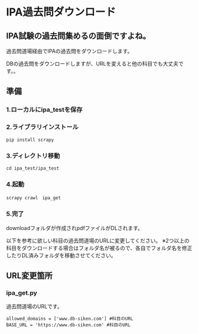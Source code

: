 # IPA過去問ダウンロード

## IPA試験の過去問集めるの面倒ですよね。
過去問道場経由でIPAの過去問をダウンロードします。

DBの過去問をダウンロードしますが、URLを変えると他の科目でも大丈夫です。。

## 準備
### 1.ローカルにipa_testを保存

### 2.ライブラリインストール

```
pip install scrapy
```

### 3.ディレクトリ移動
```
cd ipa_test/ipa_test
```

### 4.起動

```
scrapy crawl　ipa_get
```

### 5.完了
downloadフォルダが作成されpdfファイルがDLされます。

以下を参考に欲しい科目の過去問道場のURLに変更してください。
※2つ以上の科目をダウンロードする場合はフォルダ名が被るので、各自でフォルダ名を修正したりDL済みフォルダを移動させてください。

## URL変更箇所
### ipa_get.py
過去問道場のURLです。
```
allowed_domains = ['www.db-siken.com'] #科目のURL
BASE_URL = 'https://www.db-siken.com' #科目のURL
```
